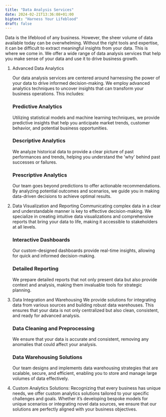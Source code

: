 ```yaml
---
title: "Data Analysis Services"
date: 2024-02-21T13:36:08+01:00
bigtext: "Harness Your Lifeblood"
draft: false
---
```

Data is the lifeblood of any business. However, the sheer volume of data available today can be overwhelming. Without the right tools and expertise, it can be difficult to extract meaningful insights from your data. This is where we come in.<!--more--> We offer a wide range of data analysis services that help you make sense of your data and use it to drive business growth.

1. Advanced Data Analytics

    Our data analysis services are centered around harnessing the power of your data to drive informed decision-making. We employ advanced analytics techniques to uncover insights that can transform your business operations. This includes:

    ### Predictive Analytics
    Utilizing statistical models and machine learning techniques, we provide predictive insights that help you anticipate market trends, customer behavior, and potential business opportunities.
    ### Descriptive Analytics 
    We analyze historical data to provide a clear picture of past performances and trends, helping you understand the 'why' behind past successes or failures.
    ### Prescriptive Analytics 
    Our team goes beyond predictions to offer actionable recommendations. By analyzing potential outcomes and scenarios, we guide you in making data-driven decisions to achieve optimal results.

2. Data Visualization and Reporting
    Communicating complex data in a clear and understandable manner is key to effective decision-making. We specialize in creating intuitive data visualizations and comprehensive reports that bring your data to life, making it accessible to stakeholders at all levels.

    ### Interactive Dashboards 
    Our custom-designed dashboards provide real-time insights, allowing for quick and informed decision-making.
    ### Detailed Reporting 
    We prepare detailed reports that not only present data but also provide context and analysis, making them invaluable tools for strategic planning.

3. Data Integration and Warehousing
    We provide solutions for integrating data from various sources and building robust data warehouses. This ensures that your data is not only centralized but also clean, consistent, and ready for advanced analysis.

    ### Data Cleaning and Preprocessing 
    We ensure that your data is accurate and consistent, removing any anomalies that could affect your analysis.

    ### Data Warehousing Solutions
    Our team designs and implements data warehousing strategies that are scalable, secure, and efficient, enabling you to store and manage large volumes of data effectively.

4. Custom Analytics Solutions:
    Recognizing that every business has unique needs, we offer custom analytics solutions tailored to your specific challenges and goals. Whether it’s developing bespoke models for unique scenarios or integrating novel data sources, we ensure that our solutions are perfectly aligned with your business objectives.
